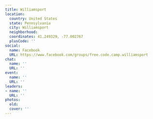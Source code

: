 ```yaml
---
title: Williamsport
location:
  country: United States
  state: Pennsylvania
  city: Williamsport
  neighborhood: 
  coordinates: 41.249329, -77.002767
  plusCode: ''
social:
  name: Facebook
  URL: https://www.facebook.com/groups/free.code.camp.williamsport
chat:
  name: ''
  URL: ''
event:
  name: ''
  URL: ''
leaders:
- name: ''
  URL: ''
photos:
  old: 
  cover: ''
---
```

